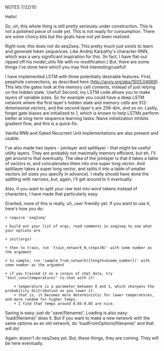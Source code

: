 NOTES 7/22/15:

Hello!

So, uh, this whole thing is still pretty seriously under construction. This is not a polished piece of code yet. This is not ready for consumption. There are some choicy bits but the goals have not yet been realized.

Right now, this does not do seq2seq. This pretty much just exists to learn and generate token sequences. Like Andrej Karpathy's character-RNN, which was a very significant inspiration for this. (In fact, I have flat-out ripped off his model_utils file with no modification.) But, there are some things I've done here which you may find interesting/useful! 

I have implemented LSTM with three potentially desirable features. First, peephole connections, as described here (http://arxiv.org/abs/1503.04069). This lets the gates look at the memory cell contents, instead of just relying on the hidden state. Useful! Second, my LSTM code allows you to make layers of variable sizes. So for example you could have a deep LSTM network where the first layer's hidden state and memory cells are 512-dimensional vectors, and the second layer's are 256-dim, and so on. Lastly, forget gate biases are initialized to 1, which is known to help LSTMs perform better at long-term sequence learning tasks. Naive initialization inhibits gradient flow, and this is a quick-fix.

Vanilla RNN and Gated Recurrent Unit implementations are also present and usable. 

I've also made two layers - joinlayer and splitlayer - that might be useful utility layers. They are probably not maximally memory efficient, but eh, I'll get around to that eventually. The idea of the joinlayer is that it takes a table of vectors in, and concatenates them into one super long vector. And splitlayer takes a super long vector, and splits it into a table of smaller vectors (of sizes you specify in advance). I really should have done the splitting with narrows, but, again, I'll get around to it eventually. 


Also, if you want to split your raw text into word tokens instead of characters, I have made that particularly easy. 

Granted, none of this is really, uh, user friendly yet. If you want to use it, here's how you do:

	+ require 'seq2seq'

	+ build out your list of args, read comments in seq2seq to see what your options are

	+ init(args)

	+ then to train, run 'train_network_N_steps(N)' with some number as the argument

	+ to sample, run 'sample_from_network({length=$some_number})' with some number as the argument

	+ if you trained it on a corpus of chat data, try 'test_conv(temperature)' to chat with it!

		+ temperature is a parameter between 0 and 1, which sharpens the probability distribution as you lower it.
		+ that is, it becomes more deterministic for lower temperatures, and more random for higher temps.
		+ I find that temps around 0.65-0.85 are nice.

Saving is easy: just do 'save(filename)'. Loading is also easy: 'load(filename)' does it. But if you want to make a new network with the same options as an old network, do 'loadFromOptions(filename)' and that will do!

Again: doesn't do seq2seq yet. But, these things, they are coming. They will be here eventually.
